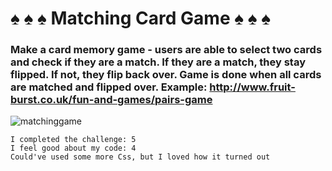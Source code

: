 # ♠️ ♠️ ♠️ Matching Card Game ♠️ ♠️ ♠️ 

### Make a card memory game - users are able to select two cards and check if they are a match. If they are a match, they stay flipped. If not, they flip back over. Game is done when all cards are matched and flipped over. Example: http://www.fruit-burst.co.uk/fun-and-games/pairs-game 

![matchinggame](https://i.imgur.com/NXZMkTN.png)

```
I completed the challenge: 5
I feel good about my code: 4
Could've used some more Css, but I loved how it turned out
```
